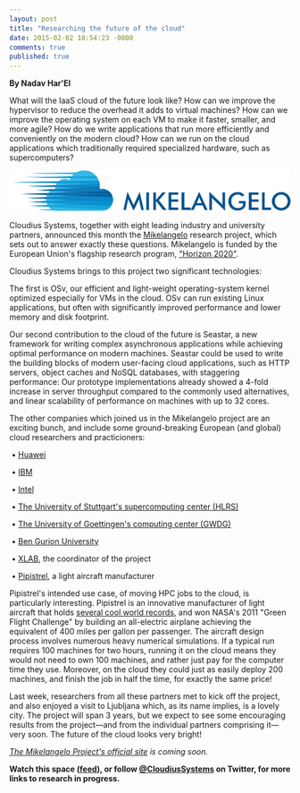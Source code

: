 ```yaml
---
layout: post
title: "Researching the future of the cloud"
date: 2015-02-02 10:54:23 -0800
comments: true
published: true
---
```


**By Nadav Har'El**

What will the IaaS cloud of the future look like? How can we improve the
hypervisor to reduce the overhead it adds to virtual machines? How can we
improve the operating system on each VM to make it faster, smaller, and
more agile? How do we write applications that run more efficiently and
conveniently on the modern cloud? How can we run on the cloud applications
which traditionally required specialized hardware, such as supercomputers?

![Project Mikelangelo](/images/mikelangelo.png)

Cloudius Systems, together with eight leading industry and university
partners, announced this month the [Mikelangelo](http://mikelangelo.uni-goettingen.de/) research project, which
sets out to answer exactly these questions. Mikelangelo is funded by the
European Union's flagship research program, ["Horizon 2020"](http://ec.europa.eu/programmes/horizon2020/).

Cloudius Systems brings to this project two significant technologies:

The first is OSv, our efficient and light-weight operating-system kernel
optimized especially for VMs in the cloud. OSv can run existing Linux
applications, but often with significantly improved performance and lower
memory and disk footprint.

Our second contribution to the cloud of the future is Seastar, a new
framework for writing complex asynchronous applications while achieving
optimal performance on modern machines. Seastar could be used to write
the building blocks of modern user-facing cloud applications, such as
HTTP servers, object caches and NoSQL databases, with staggering
performance: Our prototype implementations already showed a 4-fold
increase in server throughput compared to the commonly used alternatives,
and linear scalability of performance on machines with up to 32 cores.

The other companies which joined us in the Mikelangelo project are
an exciting bunch, and include some ground-breaking European (and global)
cloud researchers and practicioners:

&nbsp;&bull; [Huawei](http://mikelangelo.uni-goettingen.de/?page_id=148)

&nbsp;&bull; [IBM](http://mikelangelo.uni-goettingen.de/?page_id=132)

&nbsp;&bull; [Intel](http://mikelangelo.uni-goettingen.de/?page_id=128)

&nbsp;&bull; [The University of Stuttgart's supercomputing center (HLRS)](http://mikelangelo.uni-goettingen.de/?page_id=124) 

&nbsp;&bull; [The University of Goettingen's computing center (GWDG)](http://mikelangelo.uni-goettingen.de/?page_id=108)

&nbsp;&bull; [Ben Gurion University](http://mikelangelo.uni-goettingen.de/?page_id=144)

&nbsp;&bull; [XLAB](http://mikelangelo.uni-goettingen.de/?page_id=118), the coordinator of the project

&nbsp;&bull; [Pipistrel](http://mikelangelo.uni-goettingen.de/?page_id=136), a light aircraft manufacturer


Pipistrel's intended use case, of moving HPC jobs to the cloud, is
particularly interesting. Pipistrel is an innovative manufacturer of
light aircraft that holds [several cool world records](http://www.pipistrel.si/media/achievements-and-awards), and won NASA's
2011 "Green Flight Challenge" by building an all-electric airplane
achieving the equivalent of 400 miles per gallon per passenger.
The aircraft design process involves numerous heavy numerical
simulations. If a typical run requires 100 machines for two hours,
running it on the cloud means they would not need to own 100 machines,
and rather just pay for the computer time they use. Moreover, on the
cloud they could just as easily deploy 200 machines, and finish the
job in half the time, for exactly the same price!

Last week, researchers from all these partners met to kick off the
project, and also enjoyed a visit to Ljubljana which, as its name implies,
is a lovely city. The project will span 3 years, but we expect to see some
encouraging results from the project&mdash;and from the individual partners
comprising it&mdash;very soon. The future of the cloud looks very bright!

_[The Mikelangelo Project's official site](http://mikelangelo-project.eu/) is coming soon._

**Watch this space ([feed](http://localhost:4000/blog/atom.xml)), or follow
[@CloudiusSystems](https://twitter.com/CloudiusSystems)
on Twitter, for more links to research in progress.**

